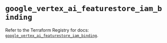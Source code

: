 # `google_vertex_ai_featurestore_iam_binding`

Refer to the Terraform Registry for docs: [`google_vertex_ai_featurestore_iam_binding`](https://registry.terraform.io/providers/hashicorp/google-beta/5.43.0/docs/resources/google_vertex_ai_featurestore_iam_binding).
